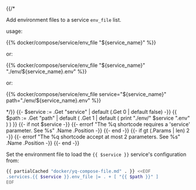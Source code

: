{{/*

Add environment files to a service `env_file` list.

usage:

  {{% docker/compose/service/env_file "${service_name}" %}}

or:

  {{% docker/compose/service/env_file "${service_name}"
    "./env/${service_name}.env" %}}

or:

  {{% docker/compose/service/env_file service="${service_name}"
    path="./env/${service_name}.env" %}}

*/}}
{{- $service := .Get "service" | default (.Get 0 | default false) -}}
{{ $path := .Get "path" | default (
    .Get 1 | default ( print "./env/" $service ".env" )
  ) }}
{{- if not $service  -}}
  {{-
    errorf
    "The %q shortcode requires a 'service' parameter. See %s"
    .Name .Position
  -}}
{{- end -}}
{{- if gt (.Params | len) 2 -}}
  {{-
    errorf
    "The %q shortcode accept at most 2 parameters. See %s"
    .Name .Position
  -}}
{{- end -}}

Set the environment file to load the `{{ $service }}` service's configuration
from:

```bash
{{ partialCached "docker/yq-compose-file.md" . }} <<EOF
.services.{{ $service }}.env_file |= . + [ "{{ $path }}" ]
EOF
```
